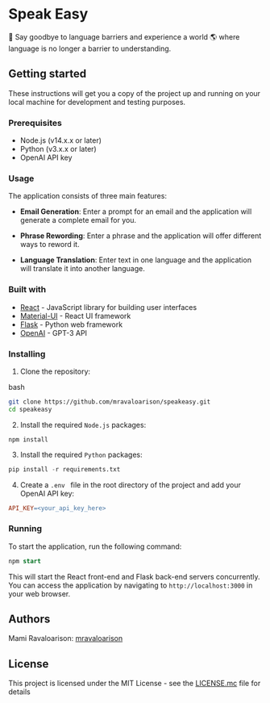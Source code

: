 # Speak Easy
👋 Say goodbye to language barriers and experience a world
🌎 where language is no longer a barrier to understanding.

## Getting started
These instructions will get you a copy of the project up and running on your local machine for development and testing purposes.

### Prerequisites
* Node.js (v14.x.x or later)
* Python (v3.x.x or later)
* OpenAI API key

### Usage
The application consists of three main features:

* **Email Generation**: Enter a prompt for an email and the application will generate a complete email for you.

* **Phrase Rewording**: Enter a phrase and the application will offer different ways to reword it.

* **Language Translation**: Enter text in one language and the application will translate it into another language.

### Built with
* [React](https://react.dev/) - JavaScript library for building user interfaces
* [Material-UI](https://mui.com/) - React UI framework
* [Flask](https://flask.palletsprojects.com/en/2.2.x/) - Python web framework
* [OpenAI](https://openai.com/blog/introducing-chatgpt-and-whisper-apis) - GPT-3 API

### Installing
1. Clone the repository:

bash
```sh
git clone https://github.com/mravaloarison/speakeasy.git
cd speakeasy
```

2. Install the required `Node.js` packages:

```
npm install
```

3. Install the required `Python` packages:

```python
pip install -r requirements.txt
```

4. Create a `.env ` file in the root directory of the project and add your OpenAI API key:

```makefile
API_KEY=<your_api_key_here>
```
### Running
To start the application, run the following command:

```sql
npm start
```

This will start the React front-end and Flask back-end servers concurrently. You can access the application by navigating to `http://localhost:3000` in your web browser.

## Authors
Mami Ravaloarison: [mravaloarison](https://github.com/mravaloarison)

## License
This project is licensed under the MIT License - see the [LICENSE.mc]() file for details